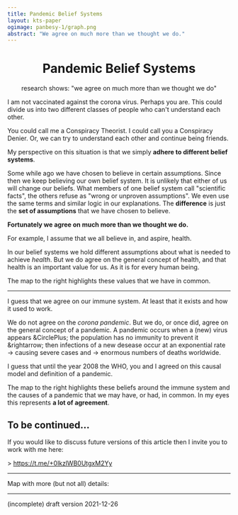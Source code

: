 ```yaml
---
title: Pandemic Belief Systems
layout: kts-paper
ogimage: panbesy-1/graph.png
abstract: "We agree on much more than we thought we do."
---
```

<script src="/lib/graph.js" type="text/ecmascript"></script>
<script>
  window.addEventListener("load", function()
  {
    let
    sdoc = document.getElementById("graph_1").getSVGDocument()
    execute_keyboard_function( sdoc, "s" )
    onclick(  sdoc, sdoc.getElementById( "PANBESY-3" )  )
    execute_keyboard_function( sdoc, "n" )
    onclick(  sdoc, sdoc.getElementById( "PANBESY-3" )  )
    execute_keyboard_function( sdoc, "s" )
    onclick(  sdoc, sdoc.getElementById( "PANBESY-4" )  )
    execute_keyboard_function( sdoc, "n" )
    onclick(  sdoc, sdoc.getElementById( "PANBESY-4" )  )
    execute_keyboard_function( sdoc, "j" )

    sdoc = document.getElementById("graph_3").getSVGDocument()
    onclick(  sdoc, sdoc.getElementById( "PANBESY-3" )  )
    onclick(  sdoc, sdoc.getElementById( "PANBESY-3" )  )
    onclick(  sdoc, sdoc.getElementById( "PANBESY-4" )  )
    onclick(  sdoc, sdoc.getElementById( "PANBESY-4" )  )
    execute_keyboard_function( sdoc, "j" )

    sdoc = document.getElementById("graph").getSVGDocument()
    onclick(  sdoc, sdoc.getElementById( "PANBESY-3" )  )
    onclick(  sdoc, sdoc.getElementById( "PANBESY-3" )  )
    onclick(  sdoc, sdoc.getElementById( "PANBESY-4" )  )
    onclick(  sdoc, sdoc.getElementById( "PANBESY-4" )  )
    execute_keyboard_function( sdoc, "j" )
  });
</script>

# <center>Pandemic Belief Systems</center>

<center>research shows: "we agree on much more than we thought we do"</center>

<object class="clear" id="graph_1" width="50%" data="../panbesy_1/graph-local.svg" type="image/svg+xml" alt="simplified knowledge map containing mostly shared values for both corona believers and conspiracy believers" ></object>

I am not vaccinated against the corona virus. Perhaps you are. This could divide us into two different classes of people who can't understand each other.

You could call me a Conspiracy Theorist. I could call you a Conspiracy Denier. Or, we can try to understand each other and continue being friends.

My perspective on this situation is that we simply **adhere to different belief systems**.

Some while ago we have chosen to believe in certain assumptions. Since then we keep believing our own belief system. It is unlikely that either of us will change our beliefs. What members of one belief system call "scientific facts", the others refuse as "wrong or unproven assumptions". We even use the same terms and similar logic in our explanations. The **difference** is just the **set of assumptions** that we have chosen to believe. 

**Fortunately we agree on much more than we thought we do.**

For example, I assume that we all believe in, and aspire, health.

In our belief systems we hold different assumptions about what is needed to achieve *health*. But we do agree on the general concept of health, and that health is an important value for us. As it is for every human being.

The map to the right highlights these values that we have in common.

---

<object class="clear" id="graph_3" width="50%" data="../panbesy_3/graph-local.svg" type="image/svg+xml" alt="simplified knowledge map containing assumed causes and effects from immune system to pandemic" ></object>

I guess that we agree on our immune system. At least that it exists and how it used to work.

We do not agree on the *corona pandemic*. But we do, or once did, agree on the general concept of a pandemic. A pandemic occurs when a (new) virus appears &amp;CirclePlus; the population has no immunity to prevent it &amp;rightarrow; then infections of a new desease occur at an exponential rate → causing severe cases and → enormous numbers of deaths worldwide.

I guess that until the year 2008 the WHO, you and I agreed on this causal model and definition of a pandemic.

The map to the right highlights these beliefs around the immune system and the causes of a pandemic that we may have, or had, in common. In my eyes this represents **a lot of agreement**.

## To be continued...

If you would like to discuss future versions of this article then I invite you to work with me here:

\> <https://t.me/+0lkzlWB0UtgxM2Yy>

---

Map with more (but not all) details:

<object class="clear" id="graph" width="100%" data="graph-local.svg" type="image/svg+xml" alt="knowledge map containing assumed causes and effects for both corona believers and conspiracy believers"></object>

---
(incomplete) draft version 2021-12-26
